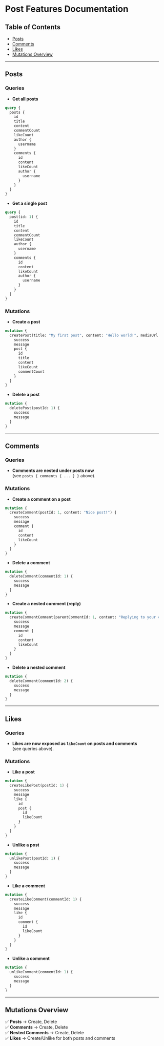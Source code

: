 # Post Features Documentation

## Table of Contents
- [Posts](#posts)
- [Comments](#comments)
- [Likes](#likes)
- [Mutations Overview](#mutations-overview)

---

## Posts

### Queries
- **Get all posts**
```graphql
query {
  posts {
    id
    title
    content
    commentCount
    likeCount
    author {
      username
    }
    comments {
      id
      content
      likeCount
      author {
        username
      }
    }
  }
}
```

- **Get a single post**
```graphql
query {
  post(id: 1) {
    id
    title
    content
    commentCount
    likeCount
    author {
      username
    }
    comments {
      id
      content
      likeCount
      author {
        username
      }
    }
  }
}
```

### Mutations
- **Create a post**
```graphql
mutation {
  createPost(title: "My first post", content: "Hello world!", mediaUrl: "") {
    success
    message
    post {
      id
      title
      content
      likeCount
      commentCount
    }
  }
}
```

- **Delete a post**
```graphql
mutation {
  deletePost(postId: 1) {
    success
    message
  }
}
```

---

## Comments

### Queries
- **Comments are nested under posts now**  
(see `posts { comments { ... } }` above).  

### Mutations
- **Create a comment on a post**
```graphql
mutation {
  createComment(postId: 1, content: "Nice post!") {
    success
    message
    comment {
      id
      content
      likeCount
    }
  }
}
```

- **Delete a comment**
```graphql
mutation {
  deleteComment(commentId: 1) {
    success
    message
  }
}
```

- **Create a nested comment (reply)**
```graphql
mutation {
  createCommentComment(parentCommentId: 1, content: "Replying to your comment") {
    success
    message
    comment {
      id
      content
      likeCount
    }
  }
}
```

- **Delete a nested comment**
```graphql
mutation {
  deleteComment(commentId: 2) {
    success
    message
  }
}
```

---

## Likes

### Queries
- **Likes are now exposed as `likeCount` on posts and comments**  
(see queries above).  

### Mutations
- **Like a post**
```graphql
mutation {
  createLikePost(postId: 1) {
    success
    message
    like {
      id
      post {
        id
        likeCount
      }
    }
  }
}
```

- **Unlike a post**
```graphql
mutation {
  unlikePost(postId: 1) {
    success
    message
  }
}
```

- **Like a comment**
```graphql
mutation {
  createLikeComment(commentId: 1) {
    success
    message
    like {
      id
      comment {
        id
        likeCount
      }
    }
  }
}
```

- **Unlike a comment**
```graphql
mutation {
  unlikeComment(commentId: 1) {
    success
    message
  }
}
```

---

## Mutations Overview
✅ **Posts** → Create, Delete  
✅ **Comments** → Create, Delete  
✅ **Nested Comments** → Create, Delete  
✅ **Likes** → Create/Unlike for both posts and comments  